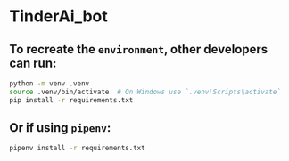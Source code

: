 # TinderAi_bot

## To recreate the `environment`, other developers can run:

```bash
python -m venv .venv
source .venv/bin/activate  # On Windows use `.venv\Scripts\activate`
pip install -r requirements.txt
```

## Or if using `pipenv`:

```bash
pipenv install -r requirements.txt
```